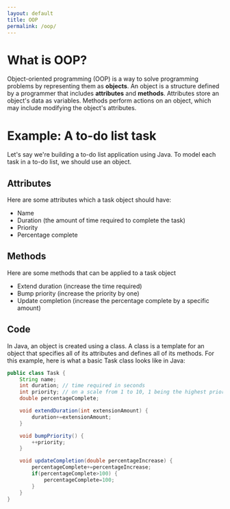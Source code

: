 ```yaml
---
layout: default
title: OOP
permalink: /oop/
---
```


# What is OOP?

Object-oriented programming (OOP) is a way to solve programming problems by representing them as **objects**. An object is a structure defined by a programmer that includes **attributes** and **methods**. Attributes store an object's data as variables. Methods perform actions on an object, which may include modifying the object's attributes.

# Example: A to-do list task

Let's say we're building a to-do list application using Java. To model each task in a to-do list, we should use an object.

## Attributes
Here are some attributes which a task object should have:
- Name
- Duration (the amount of time required to complete the task)
- Priority
- Percentage complete

## Methods
Here are some methods that can be applied to a task object 
- Extend duration (increase the time required)
- Bump priority (increase the priority by one)
- Update completion (increase the percentage complete by a specific amount)

## Code
In Java, an object is created using a class. A class is a template for an object that specifies all of its attributes and defines all of its methods. For this example, here is what a basic Task class looks like in Java:

```java
public class Task {
    String name;
    int duration; // time required in seconds
    int priority; // on a scale from 1 to 10, 1 being the highest priority
    double percentageComplete;

    void extendDuration(int extensionAmount) {
        duration+=extensionAmount;
    }

    void bumpPriority() {
        ++priority;
    }

    void updateCompletion(double percentageIncrease) {
        percentageComplete+=percentageIncrease;
        if(percentageComplete>100) {
            percentageComplete=100;
        }
    }
}
```
